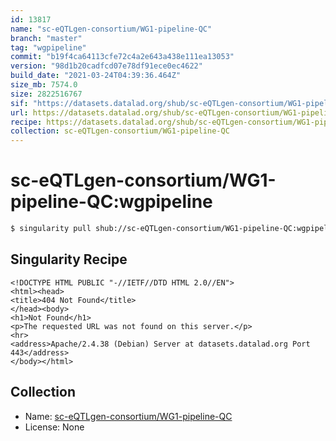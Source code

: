 ```yaml
---
id: 13817
name: "sc-eQTLgen-consortium/WG1-pipeline-QC"
branch: "master"
tag: "wgpipeline"
commit: "b19f4ca64113cfe72c4a2e643a438e111ea13053"
version: "98d1b20cadfcd07e78df91ece0ec4622"
build_date: "2021-03-24T04:39:36.464Z"
size_mb: 7574.0
size: 2822516767
sif: "https://datasets.datalad.org/shub/sc-eQTLgen-consortium/WG1-pipeline-QC/wgpipeline/2021-03-24-b19f4ca6-98d1b20c/98d1b20cadfcd07e78df91ece0ec4622.sif"
url: https://datasets.datalad.org/shub/sc-eQTLgen-consortium/WG1-pipeline-QC/wgpipeline/2021-03-24-b19f4ca6-98d1b20c/
recipe: https://datasets.datalad.org/shub/sc-eQTLgen-consortium/WG1-pipeline-QC/wgpipeline/2021-03-24-b19f4ca6-98d1b20c/Singularity
collection: sc-eQTLgen-consortium/WG1-pipeline-QC
---
```


# sc-eQTLgen-consortium/WG1-pipeline-QC:wgpipeline

```bash
$ singularity pull shub://sc-eQTLgen-consortium/WG1-pipeline-QC:wgpipeline
```

## Singularity Recipe

```singularity
<!DOCTYPE HTML PUBLIC "-//IETF//DTD HTML 2.0//EN">
<html><head>
<title>404 Not Found</title>
</head><body>
<h1>Not Found</h1>
<p>The requested URL was not found on this server.</p>
<hr>
<address>Apache/2.4.38 (Debian) Server at datasets.datalad.org Port 443</address>
</body></html>
```

## Collection

 - Name: [sc-eQTLgen-consortium/WG1-pipeline-QC](https://github.com/sc-eQTLgen-consortium/WG1-pipeline-QC)
 - License: None

